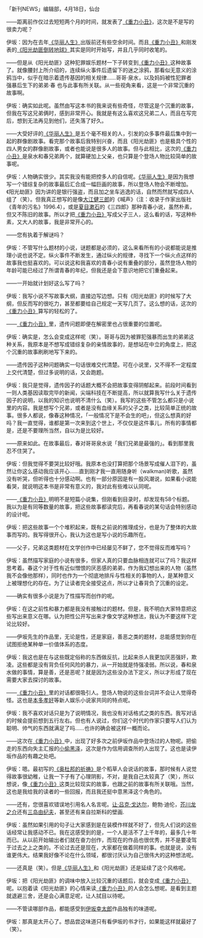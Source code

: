 「新刊NEWS」编辑部，4月18日，仙台

——距离前作仅过去短短两个月的时间，就发表了[《重力小丑》](《重力小丑》.md)，这次是不是写的很卖力呢？
 
伊坂：因为在去年[《华丽人生》](《华丽人生》.md)出版前还有些空余时间。而且[《重力小丑》](《重力小丑》.md)和刚发表的[《阳光劫匪倒转地球》](《阳光劫匪倒转地球》.md)其实是同时开始写，并且几乎同时收笔的。

——但是从《阳光劫匪》这种犯罪娱乐题材一下子转变到[《重力小丑》](《重力小丑》.md)这种故事了。就像腰封上所介绍的，连续纵火事件后遗留下的迷之涂鸦，那看似无意义的涂鸦当中，似乎在暗示着遗传基因的相关规律……哥哥·泉水，以及妈妈被性犯罪者强暴后生下的弟弟·春 也与此事有所关联。从一些视角来看，这是一个非常沉重的故事啊。
 
伊坂：确实如此呢。虽然由写这本书的我来说有些奇怪，尽管这是个沉重的故事，但我在写这兄弟俩时，感到非常开心。我就是有这么喜欢这兄弟二人，而且在写完后，想到无法再见到他们，还失落了好久。
 
——大受好评的[《华丽人生》](《华丽人生》.md)是五个毫不相关的人，引发的众多事件最后集中到一起的群像剧故事。看完那个故事后我特别兴奋，而且《阳光劫匪》也是极具个性的四人男女的群像剧故事，或者也能说是很多人的故事。但与此相比，这次的[《重力小丑》](《重力小丑》.md)是泉水和春兄弟两个，就算硬加上父亲，也只算是个登场人物比较简单的故事呢。
 
伊坂：人物确实很少。其实我没有能把控多人的自信呢。[《华丽人生》](《华丽人生》.md)是因为我想写一个错综复杂的故事最后汇合成一幅巨画的故事，所以登场人物会不断增加。《阳光劫匪》因为讲的是银行强盗，而且加之坐车逃逸的话，自然而然就写成四人组了（笑）。但我真正想写的是像[大江健三郎](大江健三郎.md)的《喊声》（注：收录于作家出版社《青年的污名》1996.4），或是[夏目漱石](夏目漱石.md)的《三四郎》那种青春小说，虽然朴素，但又不陈旧的故事。所以才把[《重力小丑》](《重力小丑》.md)写成父子三人，这么看的话，写这种朴素，又大人的故事，我是非常开心的。
 
——您有执着于解谜吗？
 
伊坂：不管写什么题材的小说，谜题都是必须的，这么来看所有的小说都能说是推理小说也说不定。纵火事件不断发生，通过纵火的规律，寻找下一个纵火点这样的故事我也挺喜欢的。可以说这和我喜欢的青春小说有重叠的部分，虽然登场人物的年龄可能已经过了所谓青春的年纪，但我还是会下意识地把它们重叠起来。

——一开始就计划好这么写了吗？

伊坂：我写小说不写故事大纲，直接边写边想。只有《阳光劫匪》的时候写了大纲，但反而写的很吃力，甚至都要给自己规定一天写几页了。这么想的话，这次的[《重力小丑》](《重力小丑》.md)算写的轻松的了。
 
——[《重力小丑》](《重力小丑》.md)里，遗传问题即便在解密里也占很重要的位置呢。
 
伊坂：确实是，怎么会变成这样呢（笑）。哥哥与因为被罪犯强暴而出生的弟弟这种关系，我原本是不想写成错综复杂的亲情故事的，是想站在中立的角度上，把这个沉重的故事刷刷地写下来的。

——遗传因子这种问题确实一句话很难交代清楚。可在小说里，又不得不一定程度上交代清楚，但过多说明的话，又会跑题。
 
伊坂：我只是觉得，遗传因子的话题大概不会把故事变得阴郁起来。前段时间看到一则人类基因读取完毕的新闻，尖端科技在不断提高，所以就算我写什么关于遗传因子的说明，以我的知识也说明不清什么（笑）。我写的这些不管怎么都只是小说里的内容。我是想写个兄弟，或者是没有血缘关系的父子之类，比较简单正统的故事。很多人都说，像春这种情况，「一般情况下是不会生的吧」，但这么想真的好吗？我一直觉得，谁都是第一次来到这个世上，不仅仅是这件事儿，所有的事情都是，还是不要理所当然，自以为是比较好。
 
——原来如此。在故事最后，春对哥哥泉水说「我们兄弟是最强的」。看到那里我忍不住哭了。
 
伊坂：但我觉得不要哭比较好哦。我原本也没打算把那个场景写成催人泪下的，虽然让你这么感动我应该开心……直到刚才我一直用随身听（walkman)听歌，虽然没有听哭，但听得也十分感动啊。也有一部分原因是有一股风潮说，如果看小说能看哭，就说明这本书是非常有意义的，我对此有些难以认同呢。
 
——[《重力小丑》](《重力小丑》.md)明明不是短篇小说集，但刚看到目录时，却发现有58个标题。我以为是有同等数量的故事，把这些故事都读完后，再看春说的某句话会特别感动的设计呢。
 
伊坂：把这些故事一个个堆积起来，既有之前说的推理成分，也是为了整体的大故事而写的。我写得很开心，我认为这也是写小说的乐趣所在。

——父子，兄弟这类题材在文学创作中已经屡见不鲜了，您不觉得反而难写吗？
 
伊坂：虽然描写家庭的小说有很多，但家人真的只要血脉相连就可以了吗？我这样思考着。春这个对于性有近似憎恨的厌恶感的弟弟，作为我幻想出来的人物（虽然我不会像他那样），同时也作为一个彻底地排斥与性相关的事物的人，是某种意义上被理想化的存在。为了让读者完全接受这点，所以才让春背负了沉重的设定。
 
——确实有很多小说是为了性描写而创作的呢。

伊坂：在这之前性和暴力都是我没有接触过的题材。但是，我不明白大家特意把这些写出来意义在哪。认为把性公开写出来才像文学这种想法，我认为不要这样下定论比较好。

——伊坂先生的作品里，无论是性，还是家庭，善恶之类的题材，总能感觉到你在试图拒绝某种单一价值体系的态度。

伊坂：我这也是在与这些既定俗称的东西做反抗，比起来杀人我更加厌恶强奸，欺凌。这些都是没有背负任何风险的暴力，从一开始就是恃强凌弱。所以说，春和泉水做的事情，算是善，还是恶呢？就是因为这些没办法下定义，所以才形成了现在需要大家去探讨的故事。

——[《重力小丑》](《重力小丑》.md)里的对话都很吸引人。登场人物说的这些台词并不会让人觉得奇怪。这也是[本多孝好](本多孝好.md)等新人娱乐小说家共同的特点呢。
 
伊坂：我不喜欢对话只是为了说明情况，我也没有对话格式之类的东西。我写对话的时候会提前想到五行左右。但也有人说过，你们这个时代的作家只要写人们认为聪明、帅气的东西就满足了吗……也许的确会被这样一概而论。
 
——这次在[《重力小丑》](《重力小丑》.md)中，出现了好多次之前伊坂作品中登场过的人物呢。把偷走的东西向失主汇报的[小偷黑泽](小偷黑泽.md)，这次是作为信用调查所的人出现了。这也是读伊坂作品的有趣之处吧。

伊坂：嗯。最初写的[《奥杜邦的祈祷》](《奥杜邦的祈祷》.md)是个稻草人会说话的故事，那时候有人说觉得故事很幼稚，让我一下子有了心理阴影，不对，是我自己太较真了（笑），所以想说，像[《重力小丑》](《重力小丑》.md)这类比较现实的故事，也跟之前的故事有所关联哦。当然，这也是我给我的读者的一些回报，而且我还挺中意黑泽这个角色的。
 
——还有，您很喜欢错误地引用名人名言呢。[让·吕克·戈达尔](让·吕克·戈达尔.md)，鲍勃·迪伦，[芥川龙之介](芥川龙之介.md)还有[三岛由纪夫](三岛由纪夫.md)，甚至还有来自拉斯科的壁画.

伊坂：虽然如果引用的句子让大家感到是在装模作样就不好了，但先人们说的这些话经常让我感动不已。我在这感受到的是，一个人是活不了上千年的，最多几十年而已。从以前开始输出者们就在奋力创作，而现在的作品也很优秀，并不是要凌驾于过去之上之类的。不论过去还是现在，大家都在做着同样的事。也就是说，没有谁更伟大。结果我好像不论在什么领域，都很讨厌认为自己很伟大的这种想法呢。

——还真是（笑）。但是[《华丽人生》](《华丽人生》.md)和《阳光劫匪》还是延续了这个风格呢。

伊坂：把《阳光劫匪》的调味中放入比较沉重的话题后，就会变成[《重力小丑》](《重力小丑》.md)呢。以抱着读《阳光劫匪》的心情来读[《重力小丑》](《重力小丑》.md)的人会怎么想呢。是看到主题就退避三舍，还是会心满意足呢，让人拭目以待呢。

——不管读哪部作品，都能感受到[伊坂幸太郎](伊坂幸太郎.md)作品独有的味道呢。

伊坂：那真是太开心了。想品尝这味道只有看伊坂的书才行，如果能这样就最好了（笑）。  
